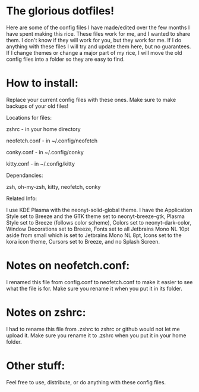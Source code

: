 # The glorious dotfiles!
Here are some of the config files I have made/edited over the few months I have spent making this rice.
These files work for me, and I wanted to share them. I don't know if they will work for you, but they work for me. If I do anything with these files I will try and update them here, but no guarantees. If I change themes or change a major part of my rice, I will move the old config files into a folder so they are easy to find.

# How to install:
Replace your current config files with these ones. Make sure to make backups of your old files!

Locations for files:

zshrc - in your home directory

neofetch.conf - in ~/.config/neofetch

conky.conf - in ~/.config/conky

kitty.conf - in ~/.config/kitty


Dependancies:

zsh,
oh-my-zsh,
kitty,
neofetch,
conky

Related Info:

I use KDE Plasma with the neonyt-solid-global theme. I have the Application Style set to Breeze and the GTK theme set to neonyt-breeze-gtk, Plasma Style set to Breeze (follows color scheme), Colors set to neonyt-dark-color, Window Decorations set to Breeze, Fonts set to all Jetbrains Mono NL 10pt aside from small which is set to Jetbrains Mono NL 8pt, Icons set to the kora icon theme, Cursors set to Breeze, and no Splash Screen.

# Notes on neofetch.conf:
I renamed this file from config.conf to neofetch.conf to make it easier to see what the file is for. Make sure you rename it when you put it in its folder.

# Notes on zshrc:
I had to rename this file from .zshrc to zshrc or github would not let me upload it. Make sure you rename it to .zshrc when you put it in your home folder.

# Other stuff:
Feel free to use, distribute, or do anything with these config files.
